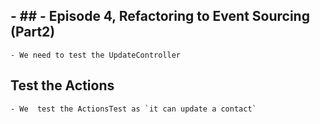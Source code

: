 ## - ## - Episode 4, Refactoring to Event Sourcing (Part2)
    - We need to test the UpdateController



## Test the Actions
    - We  test the ActionsTest as `it can update a contact`
